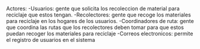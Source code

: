 Actores:
-Usuarios: gente que solicita los recoleccion de material para reciclaje que estos tengan.
-Recolectores: gente que recoge los materiales para reciclaje en los hogares de los usuarios.
-Coordinadores de ruta: gente que coordina las rutas que los recolectores deben tomar para que estos puedan recoger los materiales para reciclaje
-Correos electronicos: permite el registro de usuarios en el sistema
